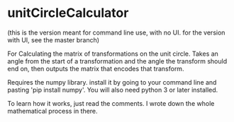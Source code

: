 # unitCircleCalculator

(this is the version meant for command line use, with no UI. for the version with UI, see the master branch)

For Calculating the matrix of transformations on the unit circle.
Takes an angle from the start of a transformation and the angle the transform should end on, then outputs the matrix that encodes that transform.

Requires the numpy library. install it by going to your command line and pasting 'pip install numpy'. You will also need python 3 or later installed.

To learn how it works, just read the comments. I wrote down the whole mathematical process in there.
